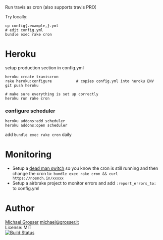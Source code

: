 Run travis as cron (also supports travis PRO)

Try locally:
```
cp config{.example,}.yml
# edit config.yml
bundle exec rake cron
```

Heroku
======
setup production section in config.yml
```
heroku create traviscron
rake heroku:configure           # copies config.yml into heroku ENV
git push heroku

# make sure everything is set up correctly
heroku run rake cron
```

### configure scheduler
```
heroku addons:add scheduler
heroku addons:open scheduler
```

add `bundle exec rake cron` daily

Monitoring
==========
 - Setup a [dead man switch](https://deadmanssnitch.com/r/e02191e260) so you know the cron is still running and then change the cron to: `bundle exec rake cron && curl https://nosnch.in/xxxxx`
 - Setup a airbrake project to monitor errors and add `:report_errors_to:` to config.yml

Author
======
[Michael Grosser](http://grosser.it)
michael@grosser.it<br/>
License: MIT<br/>
[![Build Status](https://travis-ci.org/grosser/travis_cron.png)](https://travis-ci.org/grosser/travis_cron)

